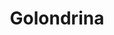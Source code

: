 --- 
title: "Golondrina"
publishdate: "2019-9-3T16:48:46+02:00"
src: "https://365manga.net/manga/golondrina"
image: "https://data.365manga.net/images/thumbnails/2045-golondrina.jpg"
description: "Wonderland After Hours The betrayal of her lover sends Chika into despair and as result she attempts to end her own life. But she is saved by a man called Antonio, who helps nurse her back to health. After the devastating experience, Chika chooses to lead the rest of her life as a matador. It is then Chika that decides and swears: 'I will become a bullfighter. By becoming one,…"
---